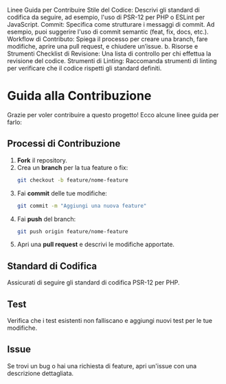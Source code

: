 Linee Guida per Contribuire
Stile del Codice: Descrivi gli standard di codifica da seguire, ad esempio, l'uso di PSR-12 per PHP o ESLint per JavaScript.
Commit: Specifica come strutturare i messaggi di commit. Ad esempio, puoi suggerire l'uso di commit semantic (feat, fix, docs, etc.).
Workflow di Contributo: Spiega il processo per creare una branch, fare modifiche, aprire una pull request, e chiudere un’issue.
b. Risorse e Strumenti
Checklist di Revisione: Una lista di controllo per chi effettua la revisione del codice.
Strumenti di Linting: Raccomanda strumenti di linting per verificare che il codice rispetti gli standard definiti.




# Guida alla Contribuzione

Grazie per voler contribuire a questo progetto! Ecco alcune linee guida per farlo:

## Processi di Contribuzione

1. **Fork** il repository.
2. Crea un **branch** per la tua feature o fix:
    ```bash
    git checkout -b feature/nome-feature
    ```
3. Fai **commit** delle tue modifiche:
    ```bash
    git commit -m "Aggiungi una nuova feature"
    ```
4. Fai **push** del branch:
    ```bash
    git push origin feature/nome-feature
    ```
5. Apri una **pull request** e descrivi le modifiche apportate.

## Standard di Codifica

Assicurati di seguire gli standard di codifica PSR-12 per PHP.

## Test

Verifica che i test esistenti non falliscano e aggiungi nuovi test per le tue modifiche.

## Issue

Se trovi un bug o hai una richiesta di feature, apri un'issue con una descrizione dettagliata.
